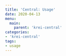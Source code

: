 ```yaml
---
title: 'Central: Usage'
date: 2020-04-13
menu:
  main:
    parent: 'krei-central'
categories:
- 'krei-central'
tags:
- usage
---
```

